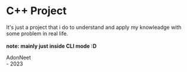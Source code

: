 # C++ Project

<p>
It's just a project that i do to understand and apply my knowleadge with some problem in real life.  <br> <br>
<b> note: mainly just inside CLI mode :D</b>
</p>

<p>
AdonNeet <br>
- 2023
</p>
